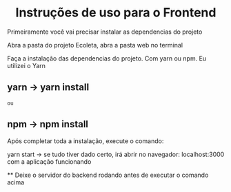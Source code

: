 <h1 align="center">Instruções de uso para o Frontend</h1>
 
<p>Primeiramente você vai precisar instalar as dependencias do projeto</p>
<p>Abra a pasta do projeto Ecoleta, abra a pasta web no terminal</p>
 
<p>Faça a instalação das dependencias do projeto. Com yarn ou npm. Eu utilizei o Yarn</p>

  ## yarn -> yarn install 
  
    ou 
    
  ## npm -> npm install
  
  <p>Após completar toda a instalação, execute o comando: </p>
   <p>  
     yarn start -> se tudo tiver dado certo, irá abrir no navegador: localhost:3000 com a aplicação funcionando
   </p>
   <p> ** Deixe o servidor do backend rodando antes de executar o comando acima</p>
   
